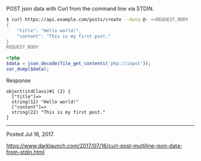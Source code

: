 POST json data with Curl from the command line via STDIN.

```bash
$ curl https://api.example.com/posts/create --data @- <<REQUEST_BODY
{
    "title": "Hello world!",
    "content": "This is my first post."
}
REQUEST_BODY
```

```php
<?php
$data = json_decode(file_get_contents('php://input'));
var_dump($data);
```

Response

```
object(stdClass)#1 (2) {
  ["title"]=>
  string(12) "Hello world!"
  ["content"]=>
  string(22) "This is my first post."
}
```

---

Posted Jul 16, 2017.

https://www.darklaunch.com/2017/07/16/curl-post-multiline-json-data-from-stdin.html